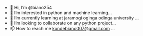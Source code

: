 - 👋 Hi, I’m @biano254
- 👀 I’m interested in python and  machine learning...
- 🌱 I’m currently learning at jaramogi oginga odinga university ...
- 💞️ I’m looking to collaborate on any python project...
- 📫 How to reach me kondebiano007@gmail.com ...

<!---
biano254/biano254 is a ✨ special ✨ repository because its `README.md` (this file) appears on your GitHub profile.
You can click the Preview link to take a look at your changes.
--->
